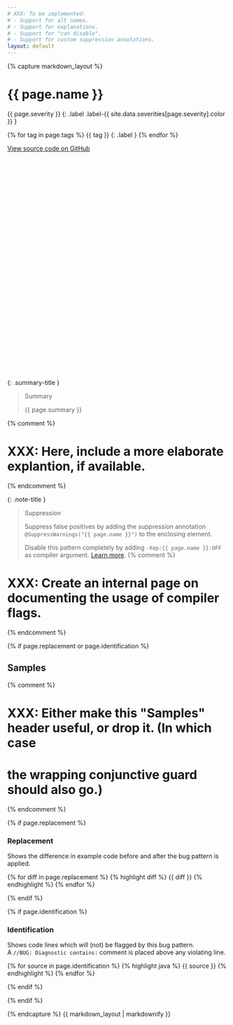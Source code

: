 ```yaml
---
# XXX: To be implemented:
# - Support for alt names.
# - Support for explanations.
# - Support for "can disable".
# - Support for custom suppression annotations.
layout: default
---
```


{% capture markdown_layout %}

# {{ page.name }}

{{ page.severity }}
  {: .label .label-{{ site.data.severities[page.severity].color }} }

{% for tag in page.tags %}
{{ tag }}
  {: .label }
{% endfor %}

<a href="https://github.com/PicnicSupermarket/error-prone-support/blob/master/{{ page.source }}" class="fs-3 btn external" target="_blank">
    View source code on GitHub
    <svg viewBox="0 0 24 24" aria-labelledby="svg-external-link-title">
        <use xlink:href="#svg-external-link"></use>
    </svg>
</a>

{: .summary-title }
> Summary
>
> {{ page.summary }}

{% comment %}
  # XXX: Here, include a more elaborate explantion, if available.
{% endcomment %}

{: .note-title }
> Suppression
>
> Suppress false positives by adding the suppression annotation `@SuppressWarnings("{{ page.name }}")` to
> the enclosing element.
>
> Disable this pattern completely by adding `-Xep:{{ page.name }}:OFF` as compiler argument.
> [Learn more][error-prone-flags].
{% comment %}
  # XXX: Create an internal page on documenting the usage of compiler flags.
{% endcomment %}

{% if page.replacement or page.identification %}

## Samples

{% comment %}
  # XXX: Either make this "Samples" header useful, or drop it. (In which case
  # the wrapping conjunctive guard should also go.)
{% endcomment %}

{% if page.replacement %}

### Replacement

Shows the difference in example code before and after the bug pattern is
applied.

{% for diff in page.replacement %}
{% highlight diff %}
{{ diff }}
{% endhighlight %}
{% endfor %}

{% endif %}

{% if page.identification %}

### Identification

Shows code lines which will (not) be flagged by this bug pattern. \
A `//BUG: Diagnostic contains:` comment is placed above any violating line.

{% for source in page.identification %}
{% highlight java %}
{{ source }}
{% endhighlight %}
{% endfor %}

{% endif %}

{% endif %}

[error-prone-flags]: https://errorprone.info/docs/flags

{% endcapture %}
{{ markdown_layout | markdownify }}

